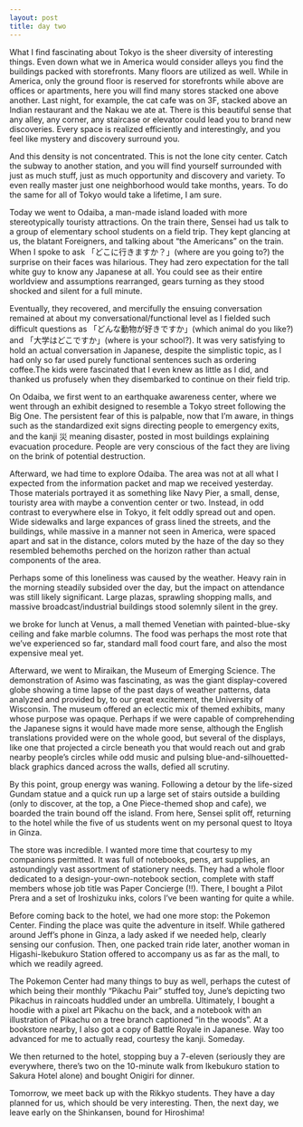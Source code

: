 ```yaml
---
layout: post
title: day two
---
```


What I find fascinating about Tokyo is the sheer diversity of interesting things. Even down what we in America would consider alleys you find the buildings packed with storefronts. Many floors are utilized as well. While in America, only the ground floor is reserved for storefronts while above are offices or apartments, here you will find many stores stacked one above another. Last night, for example, the cat cafe was on 3F, stacked above an Indian restaurant and the Nakau we ate at. There is this beautiful sense that any alley, any corner, any staircase or elevator could lead you to brand new discoveries. Every space is realized efficiently and interestingly, and you feel like mystery and discovery surround you.

And this density is not concentrated. This is not the lone city center. Catch the subway to another station, and you will find yourself surrounded with just as much stuff, just as much opportunity and discovery and variety. To even really master just one neighborhood would take months, years. To do the same for all of Tokyo would take a lifetime, I am sure.

Today we went to Odaiba, a man-made island loaded with more stereotypically touristy attractions. On the train there, Sensei had us talk to a group of elementary school students on a field trip. They kept glancing at us, the blatant Foreigners, and talking about “the Americans” on the train. When I spoke to ask 「どこに行きますか？」(where are you going to?) the surprise on their faces was hilarious. They had zero expectation for the tall white guy to know any Japanese at all. You could see as their entire worldview and assumptions rearranged, gears turning as they stood shocked and silent for a full minute.

Eventually, they recovered, and mercifully the ensuing conversation remained at about my conversational/functional level as I fielded such difficult questions as 「どんな動物が好きですか」(which animal do you like?) and 「大学はどこですか」(where is your school?). It was very satisfying to hold an actual conversation in Japanese, despite the simplistic topic, as I had only so far used purely functional sentences such as ordering coffee.The kids were fascinated that I even knew as little as I did, and thanked us profusely when they disembarked to continue on their field trip.

On Odaiba, we first went to an earthquake awareness center, where we went through an exhibit designed to resemble a Tokyo street following the Big One. The persistent fear of this is palpable, now that I’m aware, in things such as the standardized exit signs directing people to emergency exits, and the kanji 災 meaning disaster, posted in most buildings explaining evacuation procedure. People are very conscious of the fact they are living on the brink of potential destruction.

Afterward, we had time to explore Odaiba. The area was not at all what I expected from the information packet and map we received yesterday. Those materials portrayed it as something like Navy Pier, a small, dense, touristy area with maybe a convention center or two. Instead, in odd contrast to everywhere else in Tokyo, it felt oddly spread out and open. Wide sidewalks and large expances of grass lined the streets, and the buildings, while massive in a manner not seen in America, were spaced apart and sat in the distance, colors muted by the haze of the day so they resembled behemoths perched on the horizon rather than actual components of the area.

Perhaps some of this loneliness was caused by the weather. Heavy rain in the morning steadily subsided over the day, but the impact on attendance was still likely significant. Large plazas, sprawling shopping malls, and massive broadcast/industrial buildings stood solemnly silent in the grey.

we broke for lunch at Venus, a mall themed Venetian with painted-blue-sky ceiling and fake marble columns. The food was perhaps the most rote that we’ve experienced so far, standard mall food court fare, and also the most expensive meal yet.

Afterward, we went to Miraikan, the Museum of Emerging Science. The demonstration of Asimo was fascinating, as was the giant display-covered globe showing a time lapse of the past days of weather patterns, data analyzed and provided by, to our great excitement, the University of Wisconsin. The museum offered an eclectic mix of themed exhibits, many whose purpose was opaque. Perhaps if we were capable of comprehending the Japanese signs it would have made more sense, although the English translations provided were on the whole good, but several of the displays, like one that projected a circle beneath you that would reach out and grab nearby people’s circles while odd music and pulsing blue-and-silhouetted-black graphics danced across the walls, defied all scrutiny.

By this point, group energy was waning. Following a detour by the life-sized Gundam statue and a quick run up a large set of stairs outside a building (only to discover, at the top, a One Piece-themed shop and cafe), we boarded the train bound off the island. From here, Sensei split off, returning to the hotel while the five of us students went on my personal quest to Itoya in Ginza.

The store was incredible. I wanted more time that courtesy to my companions permitted. It was full of notebooks, pens, art supplies, an astoundingly vast assortment of stationery needs. They had a whole floor dedicated to a design-your-own-notebook section, complete with staff members whose job title was Paper Concierge (!!). There, I bought a Pilot Prera and a set of Iroshizuku inks, colors I’ve been wanting for quite a while.

Before coming back to the hotel, we had one more stop: the Pokemon Center. Finding the place was quite the adventure in itself. While gathered around Jeff’s phone in Ginza, a lady asked if we needed help, clearly sensing our confusion. Then, one packed train ride later, another woman in Higashi-Ikebukuro Station offered to accompany us as far as the mall, to which we readily agreed.

The Pokemon Center had many things to buy as well, perhaps the cutest of which being their monthly “Pikachu Pair” stuffed toy, June’s depicting two Pikachus in raincoats huddled under an umbrella. Ultimately, I bought a hoodie with a pixel art Pikachu on the back, and a notebook with an illustration of Pikachu on a tree branch captioned “in the woods”. At a bookstore nearby, I also got a copy of Battle Royale in Japanese. Way too advanced for me to actually read, courtesy the kanji. Someday.

We then returned to the hotel, stopping buy a 7-eleven (seriously they are everywhere, there’s two on the 10-minute walk from Ikebukuro station to Sakura Hotel alone) and bought Onigiri for dinner.

Tomorrow, we meet back up with the Rikkyo students. They have a day planned for us, which should be very interesting. Then, the next day, we leave early on the Shinkansen, bound for Hiroshima!
